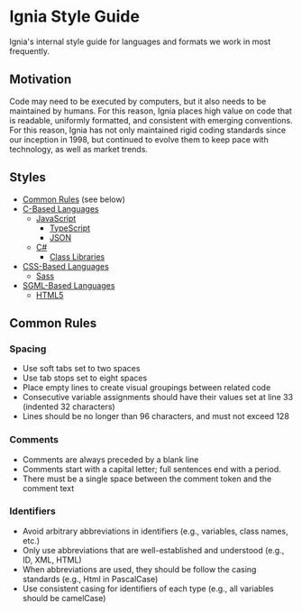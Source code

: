 # Ignia Style Guide
Ignia's internal style guide for languages and formats we work in most frequently.

## Motivation
Code may need to be executed by computers, but it also needs to be maintained by humans. For this reason, Ignia places high value on code that is readable, uniformly formatted, and consistent with emerging conventions. For this reason, Ignia has not only maintained rigid coding standards since our inception in 1998, but continued to evolve them to keep pace with technology, as well as market trends.

## Styles
- [Common Rules](#common-rules) (see below)
- [C-Based Languages](./C-Based%20Languages/)
  - [JavaScript](./C-Based%20Languages/JavaScript)
    - [TypeScript](./C-Based%20Languages/JavaScript/TypeScript.md)
    - [JSON](./C-Based%20Languages/JavaScript/JSON.md)
  - [C#](./C-Based%20Languages/C%23)
    - [Class Libraries](./C-Based%20Languages/C%23/Class%20Libraries.md)
- [CSS-Based Languages](./CSS-Based%20Languages/)
  - [Sass](./CSS-Based%20Languages/Sass.md)
- [SGML-Based Languages](./SGML-Based%20Languages/)
  - [HTML5](./SGML-Based%20Languages/HTML5.md)

## Common Rules

### Spacing
- Use soft tabs set to two spaces
- Use tab stops set to eight spaces
- Place empty lines to create visual groupings between related code
- Consecutive variable assignments should have their values set at line 33 (indented 32 characters)
- Lines should be no longer than 96 characters, and must not exceed 128

### Comments
- Comments are always preceded by a blank line
- Comments start with a capital letter; full sentences end with a period.
- There must be a single space between the comment token and the comment text

### Identifiers
- Avoid arbitrary abbreviations in identifiers (e.g., variables, class names, etc.)
- Only use abbreviations that are well-established and understood (e.g., ID, XML, HTML)
- When abbreviations are used, they should be follow the casing standards (e.g., Html in PascalCase)
- Use consistent casing for identifiers of each type (e.g., all variables should be camelCase)

<!--
## Acknowledgments
-->